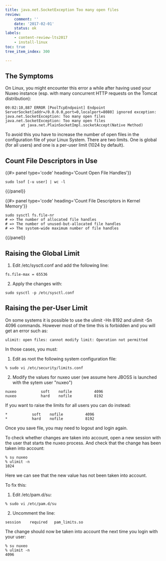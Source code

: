 ```yaml
---
title: java.net.SocketException Too many open files
review:
    comment: ''
    date: '2017-02-01'
    status: ok
labels:
    - content-review-lts2017
    - install-linux
toc: true
tree_item_index: 300

---
```


## The Symptoms

On Linux, you might encounter this error a while after having used your Nuxeo instance (esp. with many concurrent HTTP requests on the Tomcat distribution):

```
09:02:10,887 ERROR [PoolTcpEndpoint] Endpoint ServerSocket[addr=/0.0.0.0,port=0,localport=8080] ignored exception: java.net.SocketException: Too many open files
java.net.SocketException: Too many open files
       at java.net.PlainSocketImpl.socketAccept(Native Method)
```

To avoid this you have to increase the number of open files in the configuration file of your Linux System. There are two limits. One is global (for all users) and one is a per-user limit (1024 by default).

## Count File Descriptors in Use

{{#> panel type='code' heading='Count Open File Handles'}}
```
sudo lsof [-u user] | wc -l
```
{{/panel}}

{{#> panel type='code' heading='Count File Descriptors in Kernel Memory'}}
```
sudo sysctl fs.file-nr
# => The number of allocated file handles
# => The number of unused-but-allocated file handles
# => The system-wide maximum number of file handles
```
{{/panel}}

## Raising the Global Limit

1. Edit /etc/sysctl.conf and add the following line:
  ```
  fs.file-max = 65536
  ```
2. Apply the changes with:
  ```
  sudo sysctl -p /etc/sysctl.conf
  ```

## Raising the per-User Limit

On some systems it is possible to use the ulimit -Hn 8192 and ulimit -Sn 4096 commands. However most of the time this is forbidden and you will get an error such as:
```
ulimit: open files: cannot modify limit: Operation not permitted
```

In those cases, you must:
1. Edit as root the following system configuration file:
```
% sudo vi /etc/security/limits.conf
```
2. Modify the values for nuxeo user (we assume here JBOSS is launched with the sytem user "nuxeo")
```
nuxeo           soft    nofile          4096
nuxeo           hard    nofile          8192
```

If you want to raise the limits for all users you can do instead:

```
*           soft    nofile          4096
*           hard    nofile          8192
```

Once you save file, you may need to logout and login again.

To check whether changes are taken into account, open a new session with the user that starts the nuxeo process. And check that the change has been taken into account:

```
% su nuxeo
% ulimit -n
1024
```

Here we can see that the new value has not been taken into account.

To fix this:
1. Edit /etc/pam.d/su:
```
% sudo vi /etc/pam.d/su
```
2. Uncomment the line:
```
session    required   pam_limits.so
```

  The change should now be taken into account the next time you login with your user:
  ```
  % su nuxeo
  % ulimit -n
  4096
  ```
